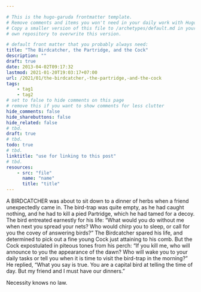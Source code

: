```yaml
---

# This is the hugo-garuda frontmatter template.
# Remove comments and items you won't need in your daily work with Hugo.
# Copy a smaller version of this file to /archetypes/default.md in your
# own repository to overwrite this version.

# default front matter that you probably always need:
title: "The Birdcatcher, the Partridge, and the Cock"
description: ""
draft: true
date: 2013-04-02T09:17:32
lastmod: 2021-01-20T19:03:17+07:00
url: /2021/01/the-birdcatcher,-the-partridge,-and-the-cock
tags:
    - tag1
    - tag2
# set to false to hide comments on this page
# remove this if you want to show comments for less clutter
hide_comments: false
hide_sharebuttons: false
hide_related: false
# tbd.
draft: true
# tbd.
todo: true
# tbd.
linktitle: "use for linking to this post"
# tbd.
resources:
    - src: "file"
      name: "name"
      title: "title"
---
```

A BIRDCATCHER was about to sit down to a dinner of herbs when a friend unexpectedly came in. The bird-trap was quite empty, as he had caught nothing, and he had to kill a pied Partridge, which he had tamed for a decoy. The bird entreated earnestly for his life: “What would you do without me when next you spread your nets? Who would chirp you to sleep, or call for you the covey of answering birds?” The Birdcatcher spared his life, and determined to pick out a fine young Cock just attaining to his comb. But the Cock expostulated in piteous tones from his perch: “If you kill me, who will announce to you the appearance of the dawn? Who will wake you to your daily tasks or tell you when it is time to visit the bird-trap in the morning?” He replied, “What you say is true. You are a capital bird at telling the time of day. But my friend and I must have our dinners.”

Necessity knows no law.
